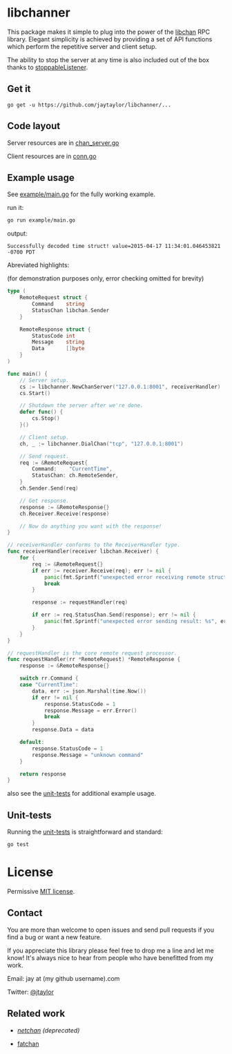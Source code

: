 # libchanner

This package makes it simple to plug into the power of the [libchan](https://github.com/docker/libchan) RPC library.  Elegant simplicity is achieved by providing a set of API functions which perform the repetitive server and client setup.

The ability to stop the server at any time is also included out of the box thanks to [stoppableListener](https://github.com/jaytaylor/stoppableListener).


## Get it

    go get -u https://github.com/jaytaylor/libchanner/...


## Code layout

Server resources are in [chan_server.go](https://github.com/jaytaylor/libchanner/blob/master/chan_server.go)

Client resources are in [conn.go](https://github.com/jaytaylor/libchanner/blob/master/conn.go)


## Example usage

See [example/main.go](https://github.com/jaytaylor/libchanner/blob/master/example/main.go) for the fully working example.

run it:

```bash
go run example/main.go
```

output:

    Successfully decoded time struct! value=2015-04-17 11:34:01.046453821 -0700 PDT

Abreviated highlights:

(for demonstration purposes only, error checking omitted for brevity)

```go
type (
    RemoteRequest struct {
        Command    string
        StatusChan libchan.Sender
    }

    RemoteResponse struct {
        StatusCode int
        Message    string
        Data       []byte
    }
)

func main() {
    // Server setup.
    cs := libchanner.NewChanServer("127.0.0.1:8001", receiverHandler)
    cs.Start()

    // Shutdown the server after we're done.
    defer func() {
        cs.Stop()
    }()

    // Client setup.
    ch, _ := libchanner.DialChan("tcp", "127.0.0.1:8001")

    // Send request.
    req := &RemoteRequest{
        Command:    "CurrentTime",
        StatusChan: ch.RemoteSender,
    }
    ch.Sender.Send(req)

    // Get response.
    response := &RemoteResponse{}
    ch.Receiver.Receive(response)

    // Now do anything you want with the response!
}

// receiverHandler conforms to the ReceiverHandler type.
func receiverHandler(receiver libchan.Receiver) {
    for {
        req := &RemoteRequest{}
        if err := receiver.Receive(req); err != nil {
            panic(fmt.Sprintf("unexpected error receiving remote struct: %s", err))
            break
        }

        response := requestHandler(req)

        if err := req.StatusChan.Send(response); err != nil {
            panic(fmt.Sprintf("unexpected error sending result: %s", err))
        }
    }
}

// requestHandler is the core remote request processor.
func requestHandler(rr *RemoteRequest) *RemoteResponse {
    response := &RemoteResponse{}

    switch rr.Command {
    case "CurrentTime":
        data, err := json.Marshal(time.Now())
        if err != nil {
            response.StatusCode = 1
            response.Message = err.Error()
            break
        }
        response.Data = data

    default:
        response.StatusCode = 1
        response.Message = "unknown command"
    }

    return response
}
```

also see the [unit-tests](https://github.com/jaytaylor/libchanner/blob/master/chan_server_test.go) for additional example usage.

## Unit-tests

Running the [unit-tests](https://github.com/jaytaylor/libchanner/blob/master/chan_server_test.go) is straightforward and standard:

```bash
go test
```


# License

Permissive [MIT license](https://github.com/jaytaylor/libchanner/blob/master/LICENSE).


## Contact

You are more than welcome to open issues and send pull requests if you find a bug or want a new feature.

If you appreciate this library please feel free to drop me a line and let me know!  It's always nice to hear from people who have benefitted from my work.

Email: jay at (my github username).com

Twitter: [@jtaylor](https://twitter.com/jtaylor)

## Related work

* _[netchan](https://godoc.org/golang.org/x/exp/old/netchan) (deprecated)_

* [fatchan](https://github.com/kylelemons/fatchan)
